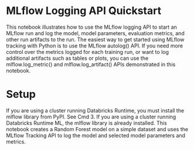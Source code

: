 # MLflow Logging API Quickstart
This notebook illustrates how to use the MLflow logging API to start an MLflow run and log the model, model parameters, evaluation metrics, and other run artifacts to the run. The easiest way to get started using MLflow tracking with Python is to use the MLflow autolog() API. If you need more control over the metrics logged for each training run, or want to log additional artifacts such as tables or plots, you can use the mlflow.log_metric() and mlflow.log_artifact() APIs demonstrated in this notebook.

# Setup
If you are using a cluster running Databricks Runtime, you must install the mlflow library from PyPI. See Cmd 3.
If you are using a cluster running Databricks Runtime ML, the mlflow library is already installed.
This notebook creates a Random Forest model on a simple dataset and uses the MLflow Tracking API to log the model and selected model parameters and metrics.